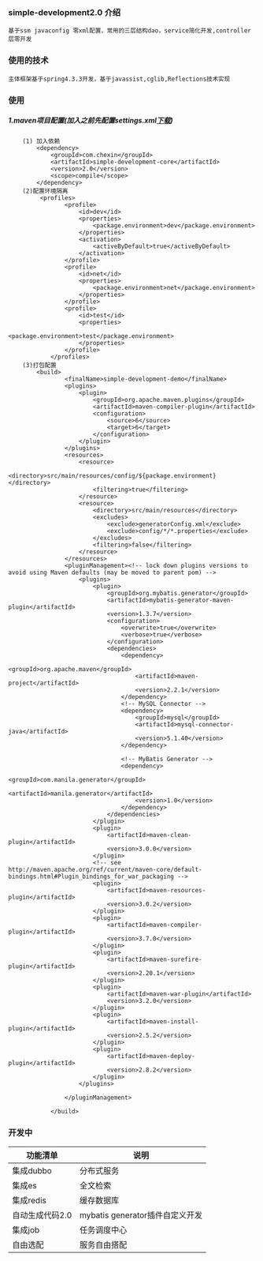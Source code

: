 ### simple-development2.0 介绍
    基于ssm javaconfig 零xml配置，常用的三层结构dao，service简化开发,controller层零开发

### 使用的技术
    主体框架基于spring4.3.3开发，基于javassist,cglib,Reflections技术实现

### 使用
##### 1.maven项目配置(加入之前先配置settings.xml[下载](http://file.diangc.cn/settings.xml))
        (1) 加入依赖
            <dependency>
                <groupId>com.chexin</groupId>
                <artifactId>simple-development-core</artifactId>
                <version>2.0</version>
                <scope>compile</scope>
            </dependency>
        (2)配置环境隔离
             <profiles>
                    <profile>
                        <id>dev</id>
                        <properties>
                            <package.environment>dev</package.environment>
                        </properties>
                        <activation>
                            <activeByDefault>true</activeByDefault>
                        </activation>
                    </profile>
                    <profile>
                        <id>net</id>
                        <properties>
                            <package.environment>net</package.environment>
                        </properties>
                    </profile>
                    <profile>
                        <id>test</id>
                        <properties>
                            <package.environment>test</package.environment>
                        </properties>
                    </profile>
                </profiles>
        (3)打包配置
            <build>
                    <finalName>simple-development-demo</finalName>
                    <plugins>
                        <plugin>
                            <groupId>org.apache.maven.plugins</groupId>
                            <artifactId>maven-compiler-plugin</artifactId>
                            <configuration>
                                <source>6</source>
                                <target>6</target>
                            </configuration>
                        </plugin>
                    </plugins>
                    <resources>
                        <resource>
                            <directory>src/main/resources/config/${package.environment}</directory>
                            <filtering>true</filtering>
                        </resource>
                        <resource>
                            <directory>src/main/resources</directory>
                            <excludes>
                                <exclude>generatorConfig.xml</exclude>
                                <exclude>config/*/*.properties</exclude>
                            </excludes>
                            <filtering>false</filtering>
                        </resource>
                    </resources>
                    <pluginManagement><!-- lock down plugins versions to avoid using Maven defaults (may be moved to parent pom) -->
                        <plugins>
                            <plugin>
                                <groupId>org.mybatis.generator</groupId>
                                <artifactId>mybatis-generator-maven-plugin</artifactId>
                                <version>1.3.7</version>
                                <configuration>
                                    <overwrite>true</overwrite>
                                    <verbose>true</verbose>
                                </configuration>
                                <dependencies>
                                    <dependency>
                                        <groupId>org.apache.maven</groupId>
                                        <artifactId>maven-project</artifactId>
                                        <version>2.2.1</version>
                                    </dependency>
                                    <!-- MySQL Connector -->
                                    <dependency>
                                        <groupId>mysql</groupId>
                                        <artifactId>mysql-connector-java</artifactId>
                                        <version>5.1.40</version>
                                    </dependency>
            
                                    <!-- MyBatis Generator -->
                                    <dependency>
                                        <groupId>com.manila.generator</groupId>
                                        <artifactId>manila.generator</artifactId>
                                        <version>1.0</version>
                                    </dependency>
                                </dependencies>
                            </plugin>
                            <plugin>
                                <artifactId>maven-clean-plugin</artifactId>
                                <version>3.0.0</version>
                            </plugin>
                            <!-- see http://maven.apache.org/ref/current/maven-core/default-bindings.html#Plugin_bindings_for_war_packaging -->
                            <plugin>
                                <artifactId>maven-resources-plugin</artifactId>
                                <version>3.0.2</version>
                            </plugin>
                            <plugin>
                                <artifactId>maven-compiler-plugin</artifactId>
                                <version>3.7.0</version>
                            </plugin>
                            <plugin>
                                <artifactId>maven-surefire-plugin</artifactId>
                                <version>2.20.1</version>
                            </plugin>
                            <plugin>
                                <artifactId>maven-war-plugin</artifactId>
                                <version>3.2.0</version>
                            </plugin>
                            <plugin>
                                <artifactId>maven-install-plugin</artifactId>
                                <version>2.5.2</version>
                            </plugin>
                            <plugin>
                                <artifactId>maven-deploy-plugin</artifactId>
                                <version>2.8.2</version>
                            </plugin>
                        </plugins>
            
                    </pluginManagement>
            
                </build>
### 开发中
 功能清单 | 说明 |
| --- | --- |
| 集成dubbo | 分布式服务 |
| 集成es | 全文检索|
| 集成redis | 缓存数据库 |
| 自动生成代码2.0 | mybatis generator插件自定义开发 |
| 集成job| 任务调度中心|
| 自由选配 | 服务自由搭配|
